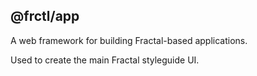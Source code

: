 ## @frctl/app

A web framework for building Fractal-based applications.

Used to create the main Fractal styleguide UI.

